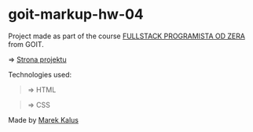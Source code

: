 # goit-markup-hw-04

Project made as part of the course [FULLSTACK PROGRAMISTA OD ZERA](https://goit.global/pl/courses/fullstackonline/?utm_source=main-site) from GOIT.

=> [Strona projektu](marektg.github.io/goit-markup-hw-04/)

Technologies used:
>=> HTML

>=> CSS



Made by [Marek Kalus](www.linkedin.com/in/marek-kalus-61a240247)
